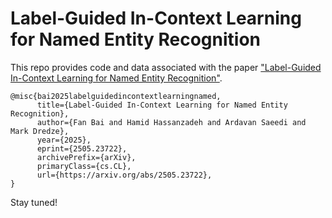 # Label-Guided In-Context Learning for Named Entity Recognition
This repo provides code and data associated with the paper ["Label-Guided In-Context Learning for Named Entity Recognition"](https://arxiv.org/abs/2505.23722).
```
@misc{bai2025labelguidedincontextlearningnamed,
      title={Label-Guided In-Context Learning for Named Entity Recognition}, 
      author={Fan Bai and Hamid Hassanzadeh and Ardavan Saeedi and Mark Dredze},
      year={2025},
      eprint={2505.23722},
      archivePrefix={arXiv},
      primaryClass={cs.CL},
      url={https://arxiv.org/abs/2505.23722}, 
}
```

Stay tuned!

